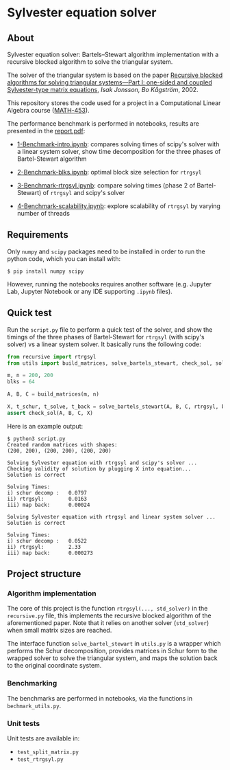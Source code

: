 

# Sylvester equation solver

## About

Sylvester equation solver: Bartels–Stewart algorithm implementation with a recursive blocked algorithm to solve the triangular system. 


The solver of the triangular system is based on the paper [Recursive blocked algorithms for solving triangular systems—Part I: one-sided and coupled Sylvester-type matrix equations](https://dl.acm.org/doi/10.1145/592843.592845),
*Isak Jonsson, Bo Kågström*, 2002.

This repository stores the code used for a project in a Computational Linear Algebra course ([MATH-453](https://edu.epfl.ch/coursebook/en/computational-linear-algebra-MATH-453)).

The performance benchmark is performed in notebooks, results are presented in the [report.pdf](report.pdf):

* [1-Benchmark-intro.ipynb](1-Benchmark-intro.ipynb): compares solving times of scipy's solver with a linear system solver,
show time decomposition for the three phases of Bartel-Stewart algorithm
  
* [2-Benchmark-blks.ipynb](2-Benchmark-blks.ipynb): optimal block size selection for `rtrgsyl`

* [3-Benchmark-rtrgsyl.ipynb](3-Benchmark-rtrgsyl.ipynb): compare solving times (phase 2 of Bartel-Stewart) of `rtrgsyl` 
and scipy's solver
  
* [4-Benchmark-scalability.ipynb](4-Benchmark-scalability.ipynb): explore scalability of `rtrgsyl` by varying number of threads

## Requirements

Only `numpy` and `scipy` packages need to be installed in order to run the python code, which you can install with:
```shell
$ pip install numpy scipy
```

However, running the notebooks requires another software (e.g. Jupyter Lab, Jupyter Notebook or any IDE supporting 
`.ipynb` files).

## Quick test

Run the `script.py` file to perform a quick test of the solver, and show the timings of the three phases of 
Bartel-Stewart for `rtrgsyl` (with scipy's solver) vs a linear system solver. It basically runs the following code:
```python
from recursive import rtrgsyl
from utils import build_matrices, solve_bartels_stewart, check_sol, solve_sylvester_scipy

m, n = 200, 200
blks = 64

A, B, C = build_matrices(m, n)

X, t_schur, t_solve, t_back = solve_bartels_stewart(A, B, C, rtrgsyl, blks=blks, std_solver=solve_sylvester_scipy)
assert check_sol(A, B, C, X)
```

Here is an example output:
```
$ python3 script.py
Created random matrices with shapes:
(200, 200), (200, 200), (200, 200)

Solving Sylvester equation with rtrgsyl and scipy's solver ...
Checking validity of solution by plugging X into equation...
Solution is correct

Solving Times:
i) schur decomp : 	0.0797
ii) rtrgsyl: 		0.0163
iii) map back: 		0.00024

Solving Sylvester equation with rtrgsyl and linear system solver ...
Solution is correct

Solving Times:
i) schur decomp : 	0.0522
ii) rtrgsyl: 		2.33
iii) map back: 		0.000273
```


## Project structure

### Algorithm implementation

The core of this project is the function `rtrgsyl(..., std_solver)` in the `recursive.py` file, this implements the recursive blocked 
algorithm of the aforementioned paper. Note that it relies on another solver (`std_solver`) when small matrix sizes are reached.

The interface function `solve_bartel_stewart` in `utils.py` is a wrapper which performs the Schur decomposition, provides
matrices in Schur form to the wrapped solver to solve the triangular system, and maps 
the solution back to the original coordinate system. 

### Benchmarking

The benchmarks are performed in notebooks, via the functions in `bechmark_utils.py`.

### Unit tests

Unit tests are available in:

* `test_split_matrix.py`
* `test_rtrgsyl.py`
